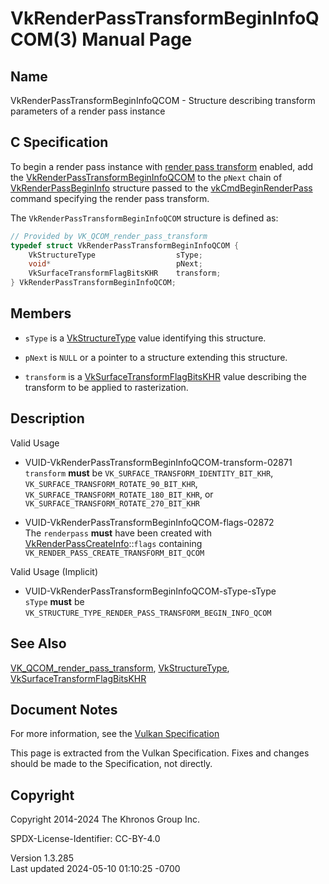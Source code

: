 # VkRenderPassTransformBeginInfoQCOM(3) Manual Page

## Name

VkRenderPassTransformBeginInfoQCOM - Structure describing transform
parameters of a render pass instance



## <a href="#_c_specification" class="anchor"></a>C Specification

To begin a render pass instance with <a
href="https://registry.khronos.org/vulkan/specs/1.3-extensions/html/vkspec.html#vertexpostproc-renderpass-transform"
target="_blank" rel="noopener">render pass transform</a> enabled, add
the
[VkRenderPassTransformBeginInfoQCOM](https://registry.khronos.org/vulkan/specs/1.3-extensions/man/html/VkRenderPassTransformBeginInfoQCOM.html)
to the `pNext` chain of
[VkRenderPassBeginInfo](https://registry.khronos.org/vulkan/specs/1.3-extensions/man/html/VkRenderPassBeginInfo.html) structure passed to
the [vkCmdBeginRenderPass](https://registry.khronos.org/vulkan/specs/1.3-extensions/man/html/vkCmdBeginRenderPass.html) command specifying
the render pass transform.

The `VkRenderPassTransformBeginInfoQCOM` structure is defined as:

``` c
// Provided by VK_QCOM_render_pass_transform
typedef struct VkRenderPassTransformBeginInfoQCOM {
    VkStructureType                  sType;
    void*                            pNext;
    VkSurfaceTransformFlagBitsKHR    transform;
} VkRenderPassTransformBeginInfoQCOM;
```

## <a href="#_members" class="anchor"></a>Members

- `sType` is a [VkStructureType](https://registry.khronos.org/vulkan/specs/1.3-extensions/man/html/VkStructureType.html) value identifying
  this structure.

- `pNext` is `NULL` or a pointer to a structure extending this
  structure.

- `transform` is a
  [VkSurfaceTransformFlagBitsKHR](https://registry.khronos.org/vulkan/specs/1.3-extensions/man/html/VkSurfaceTransformFlagBitsKHR.html)
  value describing the transform to be applied to rasterization.

## <a href="#_description" class="anchor"></a>Description

Valid Usage

- <a href="#VUID-VkRenderPassTransformBeginInfoQCOM-transform-02871"
  id="VUID-VkRenderPassTransformBeginInfoQCOM-transform-02871"></a>
  VUID-VkRenderPassTransformBeginInfoQCOM-transform-02871  
  `transform` **must** be `VK_SURFACE_TRANSFORM_IDENTITY_BIT_KHR`,
  `VK_SURFACE_TRANSFORM_ROTATE_90_BIT_KHR`,
  `VK_SURFACE_TRANSFORM_ROTATE_180_BIT_KHR`, or
  `VK_SURFACE_TRANSFORM_ROTATE_270_BIT_KHR`

- <a href="#VUID-VkRenderPassTransformBeginInfoQCOM-flags-02872"
  id="VUID-VkRenderPassTransformBeginInfoQCOM-flags-02872"></a>
  VUID-VkRenderPassTransformBeginInfoQCOM-flags-02872  
  The `renderpass` **must** have been created with
  [VkRenderPassCreateInfo](https://registry.khronos.org/vulkan/specs/1.3-extensions/man/html/VkRenderPassCreateInfo.html)::`flags`
  containing `VK_RENDER_PASS_CREATE_TRANSFORM_BIT_QCOM`

Valid Usage (Implicit)

- <a href="#VUID-VkRenderPassTransformBeginInfoQCOM-sType-sType"
  id="VUID-VkRenderPassTransformBeginInfoQCOM-sType-sType"></a>
  VUID-VkRenderPassTransformBeginInfoQCOM-sType-sType  
  `sType` **must** be
  `VK_STRUCTURE_TYPE_RENDER_PASS_TRANSFORM_BEGIN_INFO_QCOM`

## <a href="#_see_also" class="anchor"></a>See Also

[VK_QCOM_render_pass_transform](https://registry.khronos.org/vulkan/specs/1.3-extensions/man/html/VK_QCOM_render_pass_transform.html),
[VkStructureType](https://registry.khronos.org/vulkan/specs/1.3-extensions/man/html/VkStructureType.html),
[VkSurfaceTransformFlagBitsKHR](https://registry.khronos.org/vulkan/specs/1.3-extensions/man/html/VkSurfaceTransformFlagBitsKHR.html)

## <a href="#_document_notes" class="anchor"></a>Document Notes

For more information, see the <a
href="https://registry.khronos.org/vulkan/specs/1.3-extensions/html/vkspec.html#VkRenderPassTransformBeginInfoQCOM"
target="_blank" rel="noopener">Vulkan Specification</a>

This page is extracted from the Vulkan Specification. Fixes and changes
should be made to the Specification, not directly.

## <a href="#_copyright" class="anchor"></a>Copyright

Copyright 2014-2024 The Khronos Group Inc.

SPDX-License-Identifier: CC-BY-4.0

Version 1.3.285  
Last updated 2024-05-10 01:10:25 -0700
